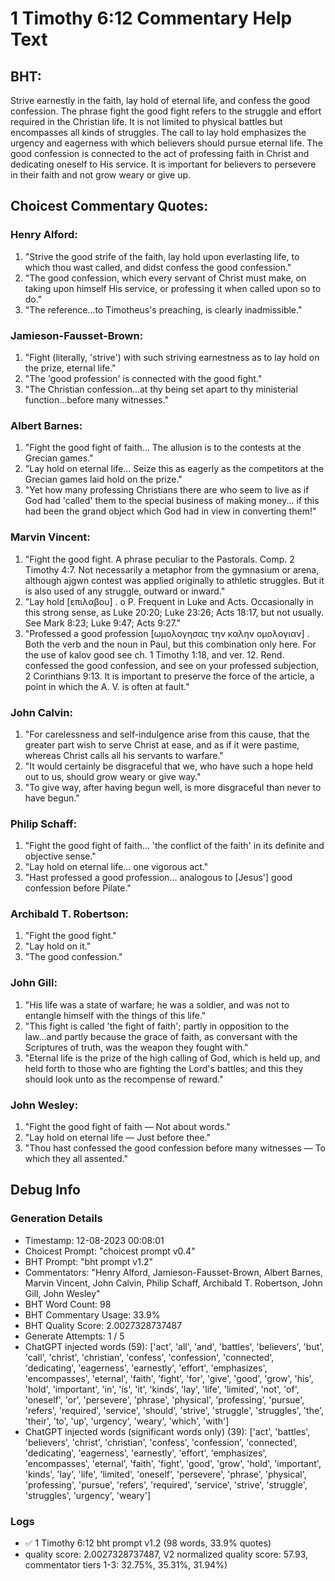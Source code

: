 # 1 Timothy 6:12 Commentary Help Text

## BHT:
Strive earnestly in the faith, lay hold of eternal life, and confess the good confession. The phrase fight the good fight refers to the struggle and effort required in the Christian life. It is not limited to physical battles but encompasses all kinds of struggles. The call to lay hold emphasizes the urgency and eagerness with which believers should pursue eternal life. The good confession is connected to the act of professing faith in Christ and dedicating oneself to His service. It is important for believers to persevere in their faith and not grow weary or give up.

## Choicest Commentary Quotes:
### Henry Alford:
1. "Strive the good strife of the faith, lay hold upon everlasting life, to which thou wast called, and didst confess the good confession." 
2. "The good confession, which every servant of Christ must make, on taking upon himself His service, or professing it when called upon so to do."
3. "The reference...to Timotheus's preaching, is clearly inadmissible."

### Jamieson-Fausset-Brown:
1. "Fight (literally, 'strive') with such striving earnestness as to lay hold on the prize, eternal life."
2. "The 'good profession' is connected with the good fight."
3. "The Christian confession...at thy being set apart to thy ministerial function...before many witnesses."

### Albert Barnes:
1. "Fight the good fight of faith... The allusion is to the contests at the Grecian games." 
2. "Lay hold on eternal life... Seize this as eagerly as the competitors at the Grecian games laid hold on the prize."
3. "Yet how many professing Christians there are who seem to live as if God had 'called' them to the special business of making money... if this had been the grand object which God had in view in converting them!"

### Marvin Vincent:
1. "Fight the good fight. A phrase peculiar to the Pastorals. Comp. 2 Timothy 4:7. Not necessarily a metaphor from the gymnasium or arena, although ajgwn contest was applied originally to athletic struggles. But it is also used of any struggle, outward or inward." 
2. "Lay hold [επιλαβου] . o P. Frequent in Luke and Acts. Occasionally in this strong sense, as Luke 20:20; Luke 23:26; Acts 18:17, but not usually. See Mark 8:23; Luke 9:47; Acts 9:27."
3. "Professed a good profession [ωμολογησας την καλην ομολογιαν] . Both the verb and the noun in Paul, but this combination only here. For the use of kalov good see ch. 1 Timothy 1:18, and ver. 12. Rend. confessed the good confession, and see on your professed subjection, 2 Corinthians 9:13. It is important to preserve the force of the article, a point in which the A. V. is often at fault."

### John Calvin:
1. "For carelessness and self-indulgence arise from this cause, that the greater part wish to serve Christ at ease, and as if it were pastime, whereas Christ calls all his servants to warfare."
2. "It would certainly be disgraceful that we, who have such a hope held out to us, should grow weary or give way."
3. "To give way, after having begun well, is more disgraceful than never to have begun."

### Philip Schaff:
1. "Fight the good fight of faith... 'the conflict of the faith' in its definite and objective sense." 
2. "Lay hold on eternal life... one vigorous act." 
3. "Hast professed a good profession... analogous to [Jesus'] good confession before Pilate."

### Archibald T. Robertson:
1. "Fight the good fight."
2. "Lay hold on it."
3. "The good confession."

### John Gill:
1. "His life was a state of warfare; he was a soldier, and was not to entangle himself with the things of this life."
2. "This fight is called 'the fight of faith'; partly in opposition to the law...and partly because the grace of faith, as conversant with the Scriptures of truth, was the weapon they fought with."
3. "Eternal life is the prize of the high calling of God, which is held up, and held forth to those who are fighting the Lord's battles; and this they should look unto as the recompense of reward."

### John Wesley:
1. "Fight the good fight of faith — Not about words."
2. "Lay hold on eternal life — Just before thee."
3. "Thou hast confessed the good confession before many witnesses — To which they all assented."


## Debug Info
### Generation Details
- Timestamp: 12-08-2023 00:08:01
- Choicest Prompt: "choicest prompt v0.4"
- BHT Prompt: "bht prompt v1.2"
- Commentators: "Henry Alford, Jamieson-Fausset-Brown, Albert Barnes, Marvin Vincent, John Calvin, Philip Schaff, Archibald T. Robertson, John Gill, John Wesley"
- BHT Word Count: 98
- BHT Commentary Usage: 33.9%
- BHT Quality Score: 2.0027328737487
- Generate Attempts: 1 / 5
- ChatGPT injected words (59):
	['act', 'all', 'and', 'battles', 'believers', 'but', 'call', 'christ', 'christian', 'confess', 'confession', 'connected', 'dedicating', 'eagerness', 'earnestly', 'effort', 'emphasizes', 'encompasses', 'eternal', 'faith', 'fight', 'for', 'give', 'good', 'grow', 'his', 'hold', 'important', 'in', 'is', 'it', 'kinds', 'lay', 'life', 'limited', 'not', 'of', 'oneself', 'or', 'persevere', 'phrase', 'physical', 'professing', 'pursue', 'refers', 'required', 'service', 'should', 'strive', 'struggle', 'struggles', 'the', 'their', 'to', 'up', 'urgency', 'weary', 'which', 'with']
- ChatGPT injected words (significant words only) (39):
	['act', 'battles', 'believers', 'christ', 'christian', 'confess', 'confession', 'connected', 'dedicating', 'eagerness', 'earnestly', 'effort', 'emphasizes', 'encompasses', 'eternal', 'faith', 'fight', 'good', 'grow', 'hold', 'important', 'kinds', 'lay', 'life', 'limited', 'oneself', 'persevere', 'phrase', 'physical', 'professing', 'pursue', 'refers', 'required', 'service', 'strive', 'struggle', 'struggles', 'urgency', 'weary']

### Logs
- ✅ 1 Timothy 6:12 bht prompt v1.2 (98 words, 33.9% quotes)
- quality score: 2.0027328737487, V2 normalized quality score: 57.93, commentator tiers 1-3: 32.75%, 35.31%, 31.94%)